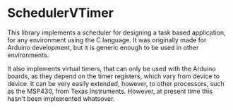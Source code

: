 # SchedulerVTimer

This library implements a scheduler for designing a task based application, for any environment using the C language. It was originally made for
Arduino development, but it is generic enough to be used in other environments.

It also implements virtual timers, that can only be used with the Arduino boards, as they depend on the timer registers, which vary from device to device. 
It can be very easily extended, however, to other processors, such as the MSP430, from Texas Instruments. However, at present time this hasn't been implemented whatsover.

